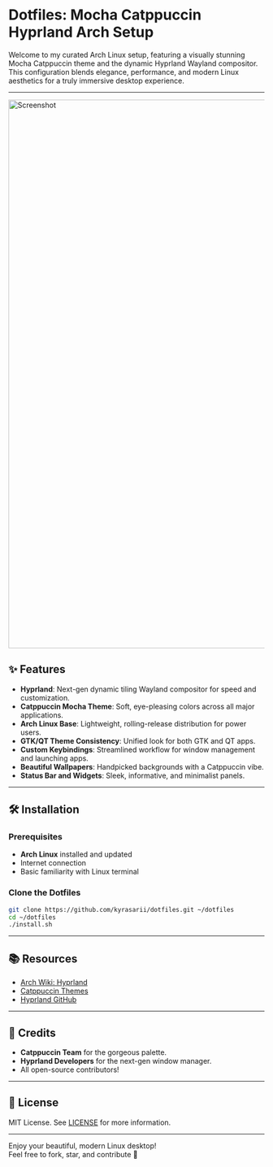 # Dotfiles: Mocha Catppuccin Hyprland Arch Setup

Welcome to my curated Arch Linux setup, featuring a visually stunning Mocha Catppuccin theme and the dynamic Hyprland Wayland compositor. This configuration blends elegance, performance, and modern Linux aesthetics for a truly immersive desktop experience.

---

<img width="1920" height="1080" alt="Screenshot" src="https://github.com/user-attachments/assets/34ba1636-ecd1-487c-80e3-e500927d3f11" />


## ✨ Features

- **Hyprland**: Next-gen dynamic tiling Wayland compositor for speed and customization.
- **Catppuccin Mocha Theme**: Soft, eye-pleasing colors across all major applications.
- **Arch Linux Base**: Lightweight, rolling-release distribution for power users.
- **GTK/QT Theme Consistency**: Unified look for both GTK and QT apps.
- **Custom Keybindings**: Streamlined workflow for window management and launching apps.
- **Beautiful Wallpapers**: Handpicked backgrounds with a Catppuccin vibe.
- **Status Bar and Widgets**: Sleek, informative, and minimalist panels.

---

## 🛠️ Installation

### Prerequisites

- **Arch Linux** installed and updated
- Internet connection
- Basic familiarity with Linux terminal

### Clone the Dotfiles

```sh
git clone https://github.com/kyrasarii/dotfiles.git ~/dotfiles
cd ~/dotfiles
./install.sh
```

---

## 📚 Resources

- [Arch Wiki: Hyprland](https://wiki.archlinux.org/title/Hyprland)
- [Catppuccin Themes](https://github.com/catppuccin)
- [Hyprland GitHub](https://github.com/hyprwm/Hyprland)

---

## 🌸 Credits

- **Catppuccin Team** for the gorgeous palette.
- **Hyprland Developers** for the next-gen window manager.
- All open-source contributors!

---

## 🏁 License

MIT License. See [LICENSE](LICENSE) for more information.

---

Enjoy your beautiful, modern Linux desktop!  
Feel free to fork, star, and contribute 🌱
